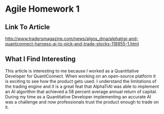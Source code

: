 # Agile Homework 1

## Link To Article
http://www.tradersmagazine.com/news/algos_dma/alphatrai-and-quantconnect-harness-ai-to-pick-and-trade-stocks-118955-1.html

## What I Find Interesting
This article is interesting to me because I worked as a Quantitative Developer for QuantConnect. When working on an open-source platform it is exciting to see how the product gets used. I understand the limitations of the trading engine and it is a great feat that AlphaTrAI was able to implement an AI algorithm that achieved a 58 percent average annual return of capital. During my time as a Quantitative Developer implementing an accurate AI was a challenge and now professionals trust the product enough to trade on it.
 
 